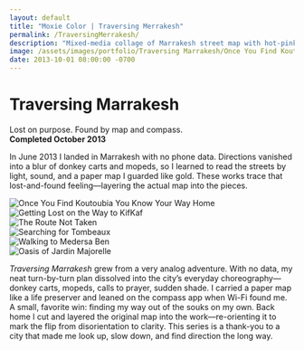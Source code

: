 ```yaml
---
layout: default
title: "Moxie Color | Traversing Merrakesh"
permalink: /TraversingMerrakesh/
description: "Mixed-media collage of Marrakesh street map with hot-pink route overlay; stained washes."
image: /assets/images/portfolio/Traversing Marrakesh/Once You Find Koutoubia You Know Your Way Home.svg
date: 2013-10-01 08:00:00 -0700
---
```


# Traversing Marrakesh  
Lost on purpose. Found by map and compass.  
**Completed October 2013**  

In June 2013 I landed in Marrakesh with no phone data. Directions vanished into a blur of donkey carts and mopeds, so I learned to read the streets by light, sound, and a paper map I guarded like gold. These works trace that lost-and-found feeling—layering the actual map into the pieces.   
<div class="container">
	<div class="photo-gallery">
		<div class="column">
			<div class="photo">
				<img src="{{ '/assets/images/portfolio/Traversing Marrakesh/Once You Find Koutoubia You Know Your Way Home.svg' | relative_url }}"
                                             alt="Once You Find Koutoubia You Know Your Way Home"
                                             loading="lazy">
			</div>
			<div class="photo">
				<img src="{{ '/assets/images/portfolio/Traversing Marrakesh/Getting Lost on the Way to KifKaf.svg' | relative_url }}"
                                             alt="Getting Lost on the Way to KifKaf"
                                             loading="lazy">
			</div>
		</div>
		<div class="column">
			<div class="photo">
				<img src="{{ '/assets/images/portfolio/Traversing Marrakesh/The Route Not Taken.svg' | relative_url }}"
                                             alt="The Route Not Taken"
                                             loading="lazy">
			</div>
			<div class="photo">
				<img src="{{ '/assets/images/portfolio/Traversing Marrakesh/Searching for Tombeaux.svg' | relative_url }}"
                                             alt="Searching for Tombeaux"
                                             loading="lazy">
			</div>
		</div>
		<div class="column">
			<div class="photo">
				<img src="{{ '/assets/images/portfolio/Traversing Marrakesh/Walking to Medersa Ben.svg' | relative_url }}"
                                             alt="Walking to Medersa Ben"
                                             loading="lazy">
			</div>
			<div class="photo">
				<img src="{{ '/assets/images/portfolio/Traversing Marrakesh/Oasis of Jardin Majorelle.svg' | relative_url }}"
                                             alt="Oasis of Jardin Majorelle"
                                             loading="lazy">
			</div>
		</div>
	</div>
</div>  
  
*Traversing Marrakesh* grew from a very analog adventure. With no data, my neat turn-by-turn plan dissolved into the city’s everyday choreography—donkey carts, mopeds, calls to prayer, sudden shade. I carried a paper map like a life preserver and leaned on the compass app when Wi-Fi found me. A small, favorite win: finding my way out of the souks on my own.
Back home I cut and layered the original map into the work—re-orienting it to mark the flip from disorientation to clarity. This series is a thank-you to a city that made me look up, slow down, and find direction the long way.
